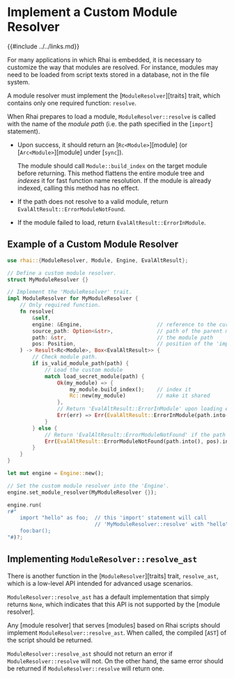Implement a Custom Module Resolver
=================================

{{#include ../../links.md}}

For many applications in which Rhai is embedded, it is necessary to customize the way that modules
are resolved.  For instance, modules may need to be loaded from script texts stored in a database,
not in the file system.

A module resolver must implement the [`ModuleResolver`][traits] trait,
which contains only one required function: `resolve`.

When Rhai prepares to load a module, `ModuleResolver::resolve` is called with the name
of the _module path_ (i.e. the path specified in the [`import`] statement).

* Upon success, it should return an [`Rc<Module>`][module] (or [`Arc<Module>`][module] under [`sync`]).
  
  The module should call `Module::build_index` on the target module before returning.
  This method flattens the entire module tree and _indexes_ it for fast function name resolution.
  If the module is already indexed, calling this method has no effect.

* If the path does not resolve to a valid module, return `EvalAltResult::ErrorModuleNotFound`.

* If the module failed to load, return `EvalAltResult::ErrorInModule`.


Example of a Custom Module Resolver
----------------------------------

```rust no_run
use rhai::{ModuleResolver, Module, Engine, EvalAltResult};

// Define a custom module resolver.
struct MyModuleResolver {}

// Implement the 'ModuleResolver' trait.
impl ModuleResolver for MyModuleResolver {
    // Only required function.
    fn resolve(
        &self,
        engine: &Engine,                        // reference to the current 'Engine'
        source_path: Option<&str>,              // path of the parent module
        path: &str,                             // the module path
        pos: Position,                          // position of the 'import' statement
    ) -> Result<Rc<Module>, Box<EvalAltResult>> {
        // Check module path.
        if is_valid_module_path(path) {
            // Load the custom module
            match load_secret_module(path) {
                Ok(my_module) => {
                    my_module.build_index();    // index it
                    Rc::new(my_module)          // make it shared
                },
                // Return 'EvalAltResult::ErrorInModule' upon loading error
                Err(err) => Err(EvalAltResult::ErrorInModule(path.into(), Box::new(err), pos).into())
            }
        } else {
            // Return 'EvalAltResult::ErrorModuleNotFound' if the path is invalid
            Err(EvalAltResult::ErrorModuleNotFound(path.into(), pos).into())
        }
    }
}

let mut engine = Engine::new();

// Set the custom module resolver into the 'Engine'.
engine.set_module_resolver(MyModuleResolver {});

engine.run(
r#"
    import "hello" as foo;  // this 'import' statement will call
                            // 'MyModuleResolver::resolve' with "hello" as 'path'
    foo:bar();
"#)?;
```


Implementing `ModuleResolver::resolve_ast`
-----------------------------------------

There is another function in the [`ModuleResolver`][traits] trait, `resolve_ast`, which is a
low-level API intended for advanced usage scenarios.

`ModuleResolver::resolve_ast` has a default implementation that simply returns `None`,
which indicates that this API is not supported by the [module resolver].

Any [module resolver] that serves [modules] based on Rhai scripts should implement
`ModuleResolver::resolve_ast`. When called, the compiled [`AST`] of the script should be returned.

`ModuleResolver::resolve_ast` should not return an error if `ModuleResolver::resolve` will not.
On the other hand, the same error should be returned if `ModuleResolver::resolve` will return one.
